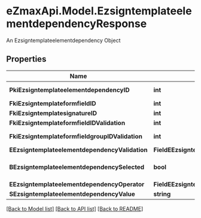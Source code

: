 # eZmaxApi.Model.EzsigntemplateelementdependencyResponse
An Ezsigntemplateelementdependency Object

## Properties

Name | Type | Description | Notes
------------ | ------------- | ------------- | -------------
**PkiEzsigntemplateelementdependencyID** | **int** | The unique ID of the Ezsigntemplateelementdependency | 
**FkiEzsigntemplateformfieldID** | **int** | The unique ID of the Ezsigntemplateformfield | [optional] 
**FkiEzsigntemplatesignatureID** | **int** | The unique ID of the Ezsigntemplatesignature | [optional] 
**FkiEzsigntemplateformfieldIDValidation** | **int** | The unique ID of the Ezsigntemplateformfield | [optional] 
**FkiEzsigntemplateformfieldgroupIDValidation** | **int** | The unique ID of the Ezsigntemplateformfieldgroup | [optional] 
**EEzsigntemplateelementdependencyValidation** | **FieldEEzsigntemplateelementdependencyValidation** |  | 
**BEzsigntemplateelementdependencySelected** | **bool** | Whether if it&#39;s selected or not when using eEzsigntemplateelementdependencyValidation &#x3D; Selected | [optional] 
**EEzsigntemplateelementdependencyOperator** | **FieldEEzsigntemplateelementdependencyOperator** |  | [optional] 
**SEzsigntemplateelementdependencyValue** | **string** | The value of the Ezsignelementdependency | [optional] 

[[Back to Model list]](../README.md#documentation-for-models) [[Back to API list]](../README.md#documentation-for-api-endpoints) [[Back to README]](../README.md)

